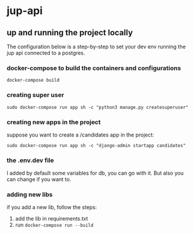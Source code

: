 # jup-api

## up and running the project locally
The configuration below is a step-by-step to set your dev env running the jup api connected to a postgres.


### docker-compose to build the containers and configurations
`docker-compose build`

### creating super user
`sudo docker-compose run app sh -c "python3 manage.py createsuperuser"`


### creating new apps in the project

suppose you want to create a /candidates app in the project:

`sudo docker-compose run app sh -c "django-admin startapp candidates"`

### the .env.dev file

I added by default some variables for db, you can go with it. But also you can change if you want to.

### adding new libs

if you add a new lib, follow the steps:
  1. add the lib in requirements.txt
  2. run `docker-compose run --build`
